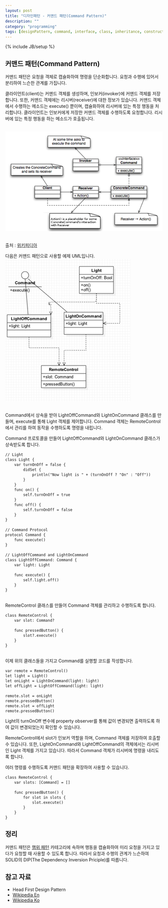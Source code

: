 ```yaml
---
layout: post
title: "디자인패턴 - 커맨드 패턴(Command Pattern)"
description: ""
category: "programming"
tags: [designPattern, command, interface, class, inheritance, constructor, abstract, protocol, dependency, protocol]
---
```

{% include JB/setup %}

## 커맨드 패턴(Command Pattern)

커맨드 패턴은 요청을 객체로 캡슐화하여 명령을 단순화합니다. 요청과 수행에 있어서 분리하여 느슨한 관계를 가집니다.

클라이언트(client)는 커맨드 객체를 생성하며, 인보커(invoker)에 커맨드 객체를 저장합니다. 또한, 커맨드 객체에는 리시버(receiver)에 대한 정보가 있습니다. 커맨드 객체에서 수행하는 메소드는 execute() 뿐이며, 캡슐화하여 리시버에 있는 특정 행동을 처리합니다. 클라이언트는 인보커에게 저장한 커맨드 객체를 수행하도록 요청합니다. 리시버에 있는 특정 행동을 하는 메소드가 호출됩니다.

<br/><img src="/../../../../image/2015/Command_Design_Pattern_Class_Diagram.png" alt="Command_Design_Pattern_Class_Diagram" style="width: 600px;"/><br/><br/>

출처 : [위키피디아][Wikipedia Ko]

다음은 커맨드 패턴으로 사용할 예제 UML입니다.
<br/><img src="/../../../../image/2015/CP_Diagram.png" alt="CommandPattern-UML" style="width: 400px;"/><br/><br/>

Command에서 상속을 받아 LightOffCommand와 LightOnCommand 클래스를 만들며, execute를 통해 Light 객체를 제어합니다. Command 객체는 RemoteControl에서 관리를 하여 동작을 수행하도록 명령을 내립니다.

Command 프로토콜을 만들어 LightOffCommand와 LightOnCommand 클래스가 상속받도록 합니다.

	// Light
	class Light {
		var turnOnOff = false {
			didSet {
				println("Now light is " + (turnOnOff ? "On" : "Off"))
			}
		}
		func on() {
			self.turnOnOff = true
		}
		func off() {
			self.turnOnOff = false
		}
	}

	// Command Protocol
	protocol Command {
		func execute()
	}

	// LightOffCommand and LightOnCommand
	class LightOffCommand: Command {
		var light: Light

		func execute() {
			self.light.off()
		}
	}

<br/>RemoteControl 클래스를 만들어 Command 객체를 관리하고 수행하도록 합니다.

	class RemoteControl {
		var slot: Command?

		func pressedButton() {
			slot?.execute()
		}
	}

<br/> 이제 위의 클래스들을 가지고 Command를 실행할 코드를 작성합니다.

	var remote = RemoteControl()
	let light = Light()
	let onLight = LightOnCommand(light: light)
	let offLight = LightOffCommand(light: light)

	remote.slot = onLight
	remote.pressedButton()
	remote.slot = offLight
	remote.pressedButton()

Light의 turnOnOff 변수에 property observer를 통해 값이 변경되면 출력하도록 하여 값이 변경되었는지 확인할 수 있습니다.

RemoteControl에서 slot가 인보커 역할을 하며, Command 객체를 저장하여 호출할 수 있습니다. 또한, LightOnCommand와 LightOffCommand의 객체에서는 리시버인 Light 객체를 가지고 있습니다. 따라서 Command 객체가 리시버에 명령을 내리도록 합니다.

여러 명령를 수행하도록 커맨드 패턴을 확장하여 사용할 수 있습니다.

	class RemoteControl {
		var slots: [Command] = []
		
		func pressedButton() {
			for slot in slots {
				slot.execute()
			}
		}
	}


## 정리

커맨드 패턴은 [행위 패턴][Behavioral_pattern] 카테고리에 속하며 행동을 캡슐화하여 미리 요청을 가지고 있다가 요청할 때 사용할 수 있도록 합니다. 따라서 요청과 수행의 관계가 느슨하여 SOLID의 DIP(The Dependency Inversion Priciple)를 따릅니다.

## 참고 자료

* Head First Design Pattern
* [Wikipedia En](http://en.wikipedia.org/wiki/Command_pattern)
* [Wikipedia Ko][Wikipedia Ko]

[Behavioral_pattern]: http://en.wikipedia.org/wiki/Behavioral_pattern
[Wikipedia Ko]: http://ko.wikipedia.org/wiki/커맨드_패턴